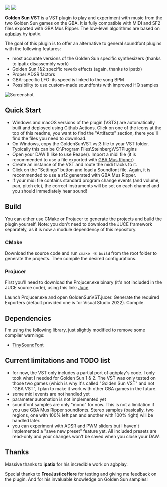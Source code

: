<p align="left">
<a href="https://github.com/justedni/goldensunvst/actions/workflows/build-windows.yml?query=event%3Apush"><img src="https://github.com/justedni/goldensunvst/actions/workflows/build-windows.yml/badge.svg" /></a>
<a href="https://github.com/justedni/goldensunvst/actions/workflows/build-macos.yml?query=event%3Apush"><img src="https://github.com/justedni/goldensunvst/actions/workflows/build-macos.yml/badge.svg" /></a>
</p>

__Golden Sun VST__ is a VST plugin to play and experiment with music from the two Golden Sun games on the GBA.
It is fully compatible with MIDI and SF2 files exported with GBA Mus Ripper.
The low-level algorithms are based on [agbplay](https://github.com/ipatix/agbplay) by ipatix.

The goal of this plugin is to offer an alternative to general soundfont plugins with the following features:
- most accurate versions of the Golden Sun specific synthesizers (thanks to ipatix disassembly work)
- Golden Sun 1&2 specific reverb effects (again, thanks to ipatix)
- Proper ADSR factors
- GBA-specific LFO: its speed is linked to the song BPM
- Possibility to use custom-made soundfonts with improved HQ samples

![Screenshot](https://github.com/justedni/goldensunvst/assets/155494991/225c319b-8da4-4bbd-a306-17494d0550dc)

## Quick Start
- Windows and macOS versions of the plugin (VST3) are automatically built and deployed using Github Actions. Click on one of the icons at the top of this readme, you want to find the "Artifacts" section, there you'll find the files you need to download.
- On Windows, copy the GoldenSunVST.vst3 file to your VST folder. Typically this can be C:\Program Files\Steinberg\VSTPlugins
- Open your DAW (I like to use Reaper). Import a midi file (it is recommended to use a file exported with [GBA Mus Ripper](https://github.com/CaptainSwag101/gba-mus-ripper))
- Create an instance of the VST and route the midi tracks to it.
- Click on the "Settings" button and load a Soundfont file. Again, it is recommended to use a sf2 generated with GBA Mus Ripper.
- If your midi file contains standard program change events (and volume, pan, pitch etc), the correct instruments will be set on each channel and you should immediately hear sound!

## Build
You can either use CMake or Projucer to generate the projects and build the plugin yourself.
Note: you don't need to download the JUCE framework separately, as it is now a module dependency of this repository.

### CMake
Download the source code and run `cmake -B build` from the root folder to generate the projects. Then compile the desired configurations.

### Projucer
First you'll need to download the Projucer.exe binary (it's not included in the JUCE source code), using this link: [Juce](https://github.com/juce-framework/JUCE/releases)

Launch Projucer.exe and open GoldenSunVST.jucer. Generate the required Exporters (default provided one is for Visual Studio 2022). Compile.


## Dependencies
I'm using the following library, just slightly modified to remove some compiler warnings:
 - [TinySoundFont](https://github.com/schellingb/TinySoundFont)


## Current limitations and TODO list
- for now, the VST only includes a partial port of agbplay's code. I only took what I needed for Golden Sun 1 & 2. The VST was only tested on those two games (which is why it's called "Golden Sun VST" and not "GBA VST", I plan to make it work with other GBA games in the future.
- some midi events are not handled yet
- parameter automation is not implemented yet
- soundfont samples are only "mono" for now. This is not a limitation if you use GBA Mus Ripper soundfonts. Stereo samples (basically, two regions, one with 100% left pan and another with 100% right) will be handled later.
- you can experiment with ADSR and PWM sliders but I haven't implemented a "save new preset" feature yet. All included presets are read-only and your changes won't be saved when you close your DAW.

## Thanks
Massive thanks to __ipatix__ for his incredible work on agbplay.

Special thanks to __FreeJusticeHere__ for testing and giving me feedback on the plugin. And for his invaluable knowledge on Golden Sun samples!

